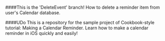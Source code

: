 ####This is the 'DeleteEvent' branch!
How to delete a reminder item from user's Calendar database.

####UDo
This is a repository for the sample project of Cookbook-style tutorial: Making a Calendar Reminder. Learn how to make a calendar reminder in iOS quickly and easily!